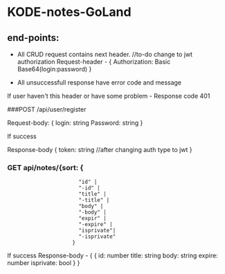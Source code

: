 # KODE-notes-GoLand
## end-points:

* All CRUD request contains next header. //to-do change to jwt authorization 
Request-header - {
    Authorization: Basic Base64(login:password)
}

* All unsuccessfull response have error code and message

If user haven't this header or have some problem - Response code 401

###POST /api/user/register

Request-body: { 
    login: string
    Password: string
}

If success

Response-body {
    token: string //after changing auth type to jwt
}

### GET api/notes/{sort: {
                           "id" |
                           "-id" |
                           "title" |
                           "-title" |
                           "body" |
                           "-body" |
                           "expir" |
                           "-expire" |
                           "isprivate"|
                           "-isprivate"
                         }
If success
Response-body - {
    {
         id: number 
         title: string
         body: string
         expire: number
         isprivate: bool
    }
}

